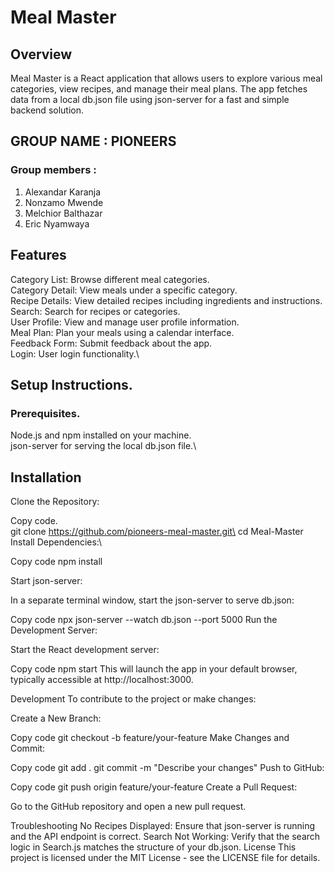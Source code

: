 # Meal Master

## Overview

Meal Master is a React application that allows users to explore various meal categories, view recipes, and manage their meal plans. The app fetches data from a local db.json file using json-server for a fast and simple backend solution.

## GROUP NAME : PIONEERS

### Group members :

1. Alexandar Karanja
2. Nonzamo Mwende
3. Melchior Balthazar
4. Eric Nyamwaya

## Features

Category List: Browse different meal categories.\
Category Detail: View meals under a specific category.\
Recipe Details: View detailed recipes including ingredients and instructions.\
Search: Search for recipes or categories.\
User Profile: View and manage user profile information.\
Meal Plan: Plan your meals using a calendar interface.\
Feedback Form: Submit feedback about the app.\
Login: User login functionality.\

## Setup Instructions.

### Prerequisites.

Node.js and npm installed on your machine.\
json-server for serving the local db.json file.\

## Installation
Clone the Repository:

Copy code.\
git clone https://github.com/pioneers-meal-master.git\
cd Meal-Master\
Install Dependencies:\

Copy code
npm install

Start json-server:

In a separate terminal window, start the json-server to serve db.json:

Copy code
npx json-server --watch db.json --port 5000
Run the Development Server:

Start the React development server:

Copy code
npm start
This will launch the app in your default browser, typically accessible at http://localhost:3000.

Development
To contribute to the project or make changes:

Create a New Branch:

Copy code
git checkout -b feature/your-feature
Make Changes and Commit:

Copy code
git add .
git commit -m "Describe your changes"
Push to GitHub:

Copy code
git push origin feature/your-feature
Create a Pull Request:

Go to the GitHub repository and open a new pull request.

Troubleshooting
No Recipes Displayed: Ensure that json-server is running and the API endpoint is correct.
Search Not Working: Verify that the search logic in Search.js matches the structure of your db.json.
License
This project is licensed under the MIT License - see the LICENSE file for details.




